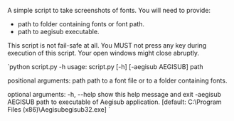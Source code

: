 A simple script to take screenshots of fonts.
You will need to provide:
 - path to folder containing fonts or font path.
 - path to aegisub executable.

This script is not fail-safe at all. You MUST not press any key during
execution of this script. Your open windows might close abruptly.

`python script.py -h
usage: script.py [-h] [-aegisub AEGISUB] path

positional arguments:
  path              path to a font file or to a folder containing fonts.

optional arguments:
  -h, --help        show this help message and exit
  -aegisub AEGISUB  path to executable of Aegisub application. [default:
                    C:\Program Files (x86)\Aegisubegisub32.exe]
`
